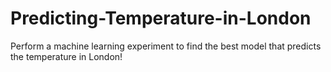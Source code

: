 # Predicting-Temperature-in-London
Perform a machine learning experiment to find the best model that predicts the temperature in London!
